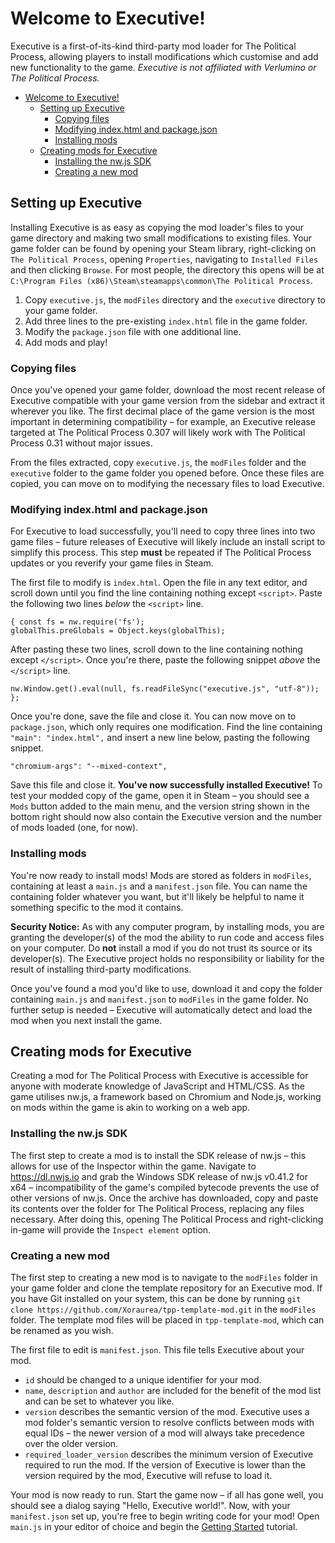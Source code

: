 # Welcome to Executive!

Executive is a first-of-its-kind third-party mod loader for The Political Process, allowing players to install modifications which customise and add new functionality to the game. *Executive is not affiliated with Verlumino or The Political Process.*

- [Welcome to Executive!](#welcome-to-executive)
  - [Setting up Executive](#setting-up-executive)
    - [Copying files](#copying-files)
    - [Modifying index.html and package.json](#modifying-indexhtml-and-packagejson)
    - [Installing mods](#installing-mods)
  - [Creating mods for Executive](#creating-mods-for-executive)
    - [Installing the nw.js SDK](#installing-the-nwjs-sdk)
    - [Creating a new mod](#creating-a-new-mod)

## Setting up Executive

Installing Executive is as easy as copying the mod loader's files to your game directory and making two small modifications to existing files. Your game folder can be found by opening your Steam library, right-clicking on `The Political Process`, opening `Properties`, navigating to `Installed Files` and then clicking `Browse`. For most people, the directory this opens will be at `C:\Program Files (x86)\Steam\steamapps\common\The Political Process`.

1. Copy `executive.js`, the `modFiles` directory and the `executive` directory to your game folder.
2. Add three lines to the pre-existing `index.html` file in the game folder.
3. Modify the `package.json` file with one additional line.
4. Add mods and play!

### Copying files

Once you've opened your game folder, download the most recent release of Executive compatible with your game version from the sidebar and extract it wherever you like. The first decimal place of the game version is the most important in determining compatibility – for example, an Executive release targeted at The Political Process 0.307 will likely work with The Political Process 0.31 without major issues.

From the files extracted, copy `executive.js`, the `modFiles` folder and the `executive` folder to the game folder you opened before. Once these files are copied, you can move on to modifying the necessary files to load Executive.

### Modifying index.html and package.json

For Executive to load successfully, you'll need to copy three lines into two game files – future releases of Executive will likely include an install script to simplify this process. This step **must** be repeated if The Political Process updates or you reverify your game files in Steam.

The first file to modify is `index.html`. Open the file in any text editor, and scroll down until you find the line containing nothing except `<script>`. Paste the following two lines *below* the `<script>` line.

```
{ const fs = nw.require('fs');
globalThis.preGlobals = Object.keys(globalThis);
```

After pasting these two lines, scroll down to the line containing nothing except `</script>`. Once you're there, paste the following snippet *above* the `</script>` line.

```
nw.Window.get().eval(null, fs.readFileSync("executive.js", "utf-8")); };
```

Once you're done, save the file and close it. You can now move on to `package.json`, which only requires one modification. Find the line containing `"main": "index.html",` and insert a new line below, pasting the following snippet.

```
"chromium-args": "--mixed-context",
```

Save this file and close it. **You've now successfully installed Executive!** To test your modded copy of the game, open it in Steam – you should see a `Mods` button added to the main menu, and the version string shown in the bottom right should now also contain the Executive version and the number of mods loaded (one, for now).

### Installing mods

You're now ready to install mods! Mods are stored as folders in `modFiles`, containing at least a `main.js` and a `manifest.json` file. You can name the containing folder whatever you want, but it'll likely be helpful to name it something specific to the mod it contains.

**Security Notice:** As with any computer program, by installing mods, you are granting the developer(s) of the mod the ability to run code and access files on your computer. Do **not** install a mod if you do not trust its source or its developer(s). The Executive project holds no responsibility or liability for the result of installing third-party modifications.

Once you've found a mod you'd like to use, download it and copy the folder containing `main.js` and `manifest.json` to `modFiles` in the game folder. No further setup is needed – Executive will automatically detect and load the mod when you next install the game.

## Creating mods for Executive

Creating a mod for The Political Process with Executive is accessible for anyone with moderate knowledge of JavaScript and HTML/CSS. As the game utilises nw.js, a framework based on Chromium and Node.js, working on mods within the game is akin to working on a web app.

### Installing the nw.js SDK

The first step to create a mod is to install the SDK release of nw.js – this allows for use of the Inspector within the game. Navigate to https://dl.nwjs.io and grab the Windows SDK release of nw.js v0.41.2 for x64 – incompatibility of the game's compiled bytecode prevents the use of other versions of nw.js. Once the archive has downloaded, copy and paste its contents over the folder for The Political Process, replacing any files necessary. After doing this, opening The Political Process and right-clicking in-game will provide the `Inspect element` option.

### Creating a new mod

The first step to creating a new mod is to navigate to the `modFiles` folder in your game folder and clone the template repository for an Executive mod. If you have Git installed on your system, this can be done by running `git clone https://github.com/Xoraurea/tpp-template-mod.git` in the `modFiles` folder. The template mod files will be placed in `tpp-template-mod`, which can be renamed as you wish.

The first file to edit is `manifest.json`. This file tells Executive about your mod.

- `id` should be changed to a unique identifier for your mod.
- `name`, `description` and `author` are included for the benefit of the mod list and can be set to whatever you like. 
- `version` describes the semantic version of the mod. Executive uses a mod folder's semantic version to resolve conflicts between mods with equal IDs – the newer version of a mod will always take precedence over the older version. 
- `required_loader_version` describes the minimum version of Executive required to run the mod. If the version of Executive is lower than the version required by the mod, Executive will refuse to load it.

Your mod is now ready to run. Start the game now – if all has gone well, you should see a dialog saying "Hello, Executive world!". Now, with your `manifest.json` set up, you're free to begin writing code for your mod! Open `main.js` in your editor of choice and begin the [Getting Started](documentation/executive/tutorials/getting-started.md) tutorial.